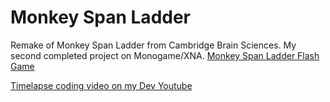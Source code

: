 Monkey Span Ladder
================
Remake of Monkey Span Ladder from Cambridge Brain Sciences. My second completed project on Monogame/XNA. 
[Monkey Span Ladder Flash Game](cambridgebrainsciences.com/play/monkey-span-ladder) 

[Timelapse coding video on my Dev Youtube](https://www.youtube.com/watch?v=2AkBOrdDBgQ)

